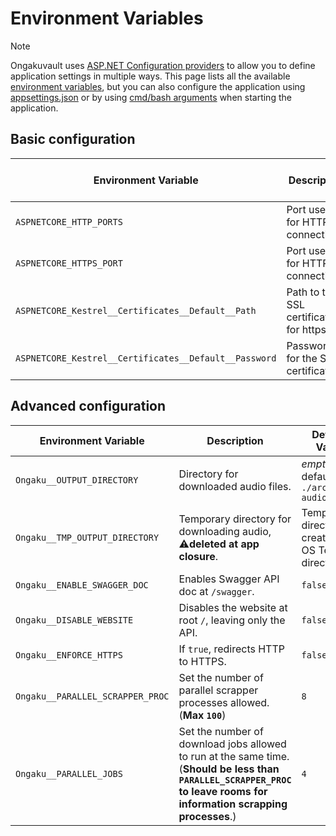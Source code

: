 # Environment Variables
> [!NOTE]  
> Ongakuvault uses [ASP.NET Configuration providers](https://learn.microsoft.com/aspnet/core/fundamentals/configuration/?view=aspnetcore-8.0) to allow you to define application settings in multiple ways.
> This page lists all the available [environment variables](https://learn.microsoft.com/aspnet/core/fundamentals/configuration/?view=aspnetcore-8.0#non-prefixed-environment-variables), but you can also
> configure the application using [appsettings.json](https://learn.microsoft.com/aspnet/core/fundamentals/configuration/?view=aspnetcore-8.0#appsettingsjson) or by using
> [cmd/bash arguments](https://learn.microsoft.com/aspnet/core/fundamentals/configuration/?view=aspnetcore-8.0#command-line-arguments) when starting the application.
## Basic configuration
| Environment Variable                                | Description                            | Default Value                    | Docker Default Value |
|-----------------------------------------------------|----------------------------------------|----------------------------------|----------------------|
| `ASPNETCORE_HTTP_PORTS`                             | Port used for HTTP connections.        | `8080`                           | `8080`               |
| `ASPNETCORE_HTTPS_PORT`                             | Port used for HTTPS connections.       | `8443`                           | `8443`               |
| `ASPNETCORE_Kestrel__Certificates__Default__Path`   | Path to the SSL certificate for https. | *empty*                          | *empty*              |
| `ASPNETCORE_Kestrel__Certificates__Default__Password`| Password for the SSL certificate.     | *empty*                          | *empty*              |

## Advanced configuration
| Environment Variable        | Description                                                               | Default Value                               | Docker Default Value                        |
|-----------------------------|---------------------------------------------------------------------------|---------------------------------------------|---------------------------------------------|
| `Ongaku__OUTPUT_DIRECTORY`          | Directory for downloaded audio files.                                     | *empty*, defaults to `./archived-audios`    | `/home/app/archived-audios`                 |
| `Ongaku__TMP_OUTPUT_DIRECTORY`      | Temporary directory for downloading audio, ⚠️**deleted at app closure**. | Temp directory created in OS Temp directory | Temp directory created in OS Temp directory |
| `Ongaku__ENABLE_SWAGGER_DOC`        | Enables Swagger API doc at `/swagger`.                                    | `false`                                     | `false`                                     |
| `Ongaku__DISABLE_WEBSITE`           | Disables the website at root `/`, leaving only the API.                   | `false`                                     | `false`                                     |
| `Ongaku__ENFORCE_HTTPS`             | If `true`, redirects HTTP to HTTPS.                                       | `false`                                     | `false`                                     |
| `Ongaku__PARALLEL_SCRAPPER_PROC`    | Set the number of parallel scrapper processes allowed. (**Max ``100``**)  | `8`                                         | `8`                                         |
| `Ongaku__PARALLEL_JOBS`             | Set the number of download jobs allowed to run at the same time.<br>(**Should be less than `PARALLEL_SCRAPPER_PROC` to leave rooms for information scrapping processes**.)| `4` | `4` |